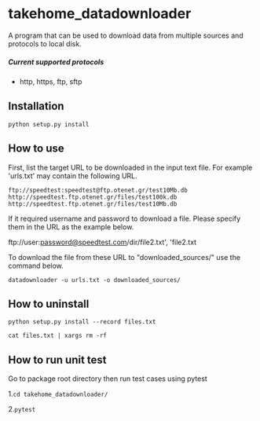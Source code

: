 # takehome_datadownloader
A program that can be used to download data from multiple sources and protocols to local disk.

##### Current supported protocols
- http, https, ftp, sftp

## Installation
 `python setup.py install`


## How to use
First, list the target URL to be downloaded in the input text file.
For example 'urls.txt' may contain the following URL.

```
ftp://speedtest:speedtest@ftp.otenet.gr/test10Mb.db
http://speedtest.ftp.otenet.gr/files/test100k.db
http://speedtest.ftp.otenet.gr/files/test10Mb.db
```

If it required username and password to download a file.
Please specify them in the URL as the example below.

ftp://user:password@speedtest.com/dir/file2.txt', 'file2.txt

To download the file from these URL to "downloaded_sources/" use the command below.

`datadownloader -u urls.txt -o downloaded_sources/`


## How to uninstall
`python setup.py install --record files.txt`

`cat files.txt | xargs rm -rf`

## How to run unit test
Go to package root directory then run test cases using pytest

1.`cd takehome_datadownloader/`

2.`pytest`